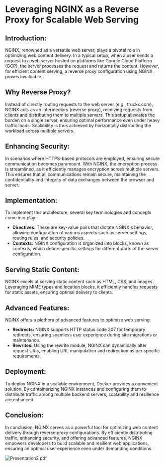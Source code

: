 # Leveraging NGINX as a Reverse Proxy for Scalable Web Serving

**Introduction:**
---
NGINX, renowned as a versatile web server, plays a pivotal role in optimizing web content delivery. In a typical setup, when a user sends a request to a web server hosted on platforms like Google Cloud Platform (GCP), the server processes the request and returns the content. However, for efficient content serving, a reverse proxy configuration using NGINX proves invaluable.

**Why Reverse Proxy?**
---
Instead of directly routing requests to the web server (e.g., truckx.com), NGINX acts as an intermediary (reverse proxy), receiving requests from clients and distributing them to multiple servers. This setup alleviates the burden on a single server, ensuring optimal performance even under heavy traffic loads. Scalability is thus achieved by horizontally distributing the workload across multiple servers.

**Enhancing Security:**
---
In scenarios where HTTPS-based protocols are employed, ensuring secure communication becomes paramount. With NGINX, the encryption process is streamlined, as it efficiently manages encryption across multiple servers. This ensures that all communications remain secure, maintaining the confidentiality and integrity of data exchanges between the browser and server.

**Implementation:**
---
To implement this architecture, several key terminologies and concepts come into play:
- **Directives:** These are key-value pairs that dictate NGINX's behavior, allowing configuration of various aspects such as server settings, routing rules, and security policies.
- **Contexts:** NGINX configuration is organized into blocks, known as contexts, which define specific settings for different parts of the server configuration.

**Serving Static Content:**
---
NGINX excels at serving static content such as HTML, CSS, and images. Leveraging MIME types and location blocks, it efficiently handles requests for static assets, ensuring optimal delivery to clients.

**Advanced Features:**
---
NGINX offers a plethora of advanced features to optimize web serving:
- **Redirects:** NGINX supports HTTP status code 307 for temporary redirects, ensuring seamless user experience during site migrations or maintenance.
- **Rewrites:** Using the rewrite module, NGINX can dynamically alter request URIs, enabling URL manipulation and redirection as per specific requirements.

**Deployment:**
---
To deploy NGINX in a scalable environment, Docker provides a convenient solution. By containerizing NGINX instances and configuring them to distribute traffic among multiple backend servers, scalability and resilience are enhanced.

**Conclusion:**
---
In conclusion, NGINX serves as a powerful tool for optimizing web content delivery through reverse proxy configurations. By efficiently distributing traffic, enhancing security, and offering advanced features, NGINX empowers developers to build scalable and resilient web applications, ensuring an optimal user experience even under demanding conditions.


![Presentation2 pdf](https://github.com/KrishanKantAg/Nginx-brown-bag/assets/108061117/b3750d29-0264-4ceb-b92d-5ec53319af07)


